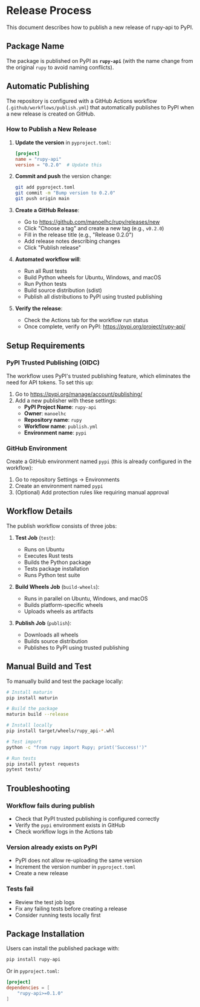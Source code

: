 # Release Process

This document describes how to publish a new release of rupy-api to PyPI.

## Package Name

The package is published on PyPI as **`rupy-api`** (with the name change from the original `rupy` to avoid naming conflicts).

## Automatic Publishing

The repository is configured with a GitHub Actions workflow (`.github/workflows/publish.yml`) that automatically publishes to PyPI when a new release is created on GitHub.

### How to Publish a New Release

1. **Update the version** in `pyproject.toml`:
   ```toml
   [project]
   name = "rupy-api"
   version = "0.2.0"  # Update this
   ```

2. **Commit and push** the version change:
   ```bash
   git add pyproject.toml
   git commit -m "Bump version to 0.2.0"
   git push origin main
   ```

3. **Create a GitHub Release**:
   - Go to https://github.com/manoelhc/rupy/releases/new
   - Click "Choose a tag" and create a new tag (e.g., `v0.2.0`)
   - Fill in the release title (e.g., "Release 0.2.0")
   - Add release notes describing changes
   - Click "Publish release"

4. **Automated workflow will**:
   - Run all Rust tests
   - Build Python wheels for Ubuntu, Windows, and macOS
   - Run Python tests
   - Build source distribution (sdist)
   - Publish all distributions to PyPI using trusted publishing

5. **Verify the release**:
   - Check the Actions tab for the workflow run status
   - Once complete, verify on PyPI: https://pypi.org/project/rupy-api/

## Setup Requirements

### PyPI Trusted Publishing (OIDC)

The workflow uses PyPI's trusted publishing feature, which eliminates the need for API tokens. To set this up:

1. Go to https://pypi.org/manage/account/publishing/
2. Add a new publisher with these settings:
   - **PyPI Project Name**: `rupy-api`
   - **Owner**: `manoelhc`
   - **Repository name**: `rupy`
   - **Workflow name**: `publish.yml`
   - **Environment name**: `pypi`

### GitHub Environment

Create a GitHub environment named `pypi` (this is already configured in the workflow):

1. Go to repository Settings → Environments
2. Create an environment named `pypi`
3. (Optional) Add protection rules like requiring manual approval

## Workflow Details

The publish workflow consists of three jobs:

1. **Test Job** (`test`):
   - Runs on Ubuntu
   - Executes Rust tests
   - Builds the Python package
   - Tests package installation
   - Runs Python test suite

2. **Build Wheels Job** (`build-wheels`):
   - Runs in parallel on Ubuntu, Windows, and macOS
   - Builds platform-specific wheels
   - Uploads wheels as artifacts

3. **Publish Job** (`publish`):
   - Downloads all wheels
   - Builds source distribution
   - Publishes to PyPI using trusted publishing

## Manual Build and Test

To manually build and test the package locally:

```bash
# Install maturin
pip install maturin

# Build the package
maturin build --release

# Install locally
pip install target/wheels/rupy_api-*.whl

# Test import
python -c "from rupy import Rupy; print('Success!')"

# Run tests
pip install pytest requests
pytest tests/
```

## Troubleshooting

### Workflow fails during publish

- Check that PyPI trusted publishing is configured correctly
- Verify the `pypi` environment exists in GitHub
- Check workflow logs in the Actions tab

### Version already exists on PyPI

- PyPI does not allow re-uploading the same version
- Increment the version number in `pyproject.toml`
- Create a new release

### Tests fail

- Review the test job logs
- Fix any failing tests before creating a release
- Consider running tests locally first

## Package Installation

Users can install the published package with:

```bash
pip install rupy-api
```

Or in `pyproject.toml`:

```toml
[project]
dependencies = [
    "rupy-api>=0.1.0"
]
```

